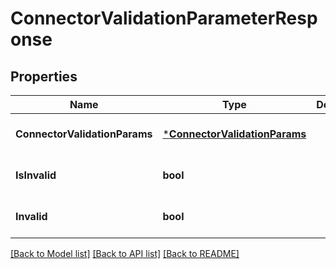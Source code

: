 # ConnectorValidationParameterResponse

## Properties
Name | Type | Description | Notes
------------ | ------------- | ------------- | -------------
**ConnectorValidationParams** | [***ConnectorValidationParams**](ConnectorValidationParams.md) |  | [optional] [default to null]
**IsInvalid** | **bool** |  | [optional] [default to null]
**Invalid** | **bool** |  | [optional] [default to null]

[[Back to Model list]](../README.md#documentation-for-models) [[Back to API list]](../README.md#documentation-for-api-endpoints) [[Back to README]](../README.md)

